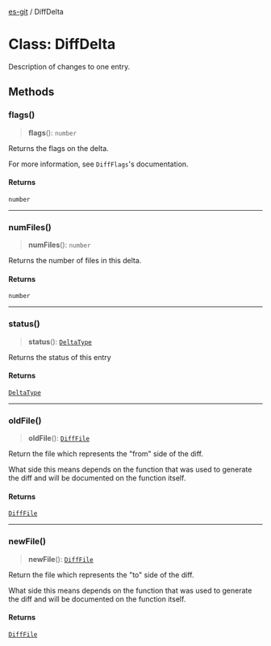 [es-git](../globals.md) / DiffDelta

# Class: DiffDelta

Description of changes to one entry.

## Methods

### flags()

> **flags**(): `number`

Returns the flags on the delta.

For more information, see `DiffFlags`'s documentation.

#### Returns

`number`

***

### numFiles()

> **numFiles**(): `number`

Returns the number of files in this delta.

#### Returns

`number`

***

### status()

> **status**(): [`DeltaType`](../type-aliases/DeltaType.md)

Returns the status of this entry

#### Returns

[`DeltaType`](../type-aliases/DeltaType.md)

***

### oldFile()

> **oldFile**(): [`DiffFile`](DiffFile.md)

Return the file which represents the "from" side of the diff.

What side this means depends on the function that was used to generate
the diff and will be documented on the function itself.

#### Returns

[`DiffFile`](DiffFile.md)

***

### newFile()

> **newFile**(): [`DiffFile`](DiffFile.md)

Return the file which represents the "to" side of the diff.

What side this means depends on the function that was used to generate
the diff and will be documented on the function itself.

#### Returns

[`DiffFile`](DiffFile.md)
